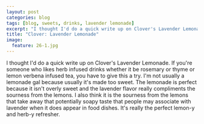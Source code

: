 ```yaml
---
layout: post
categories: blog
tags: [blog, sweets, drinks, lavender lemonade]
excerpt: "I thought I'd do a quick write up on Clover's Lavender Lemonade. If you're someone who likes herb infused drinks whether it be rosemary or thyme or lemon verbena infused tea, you have to give this a try.  I'm not usually a lemonade gal because usually it's made too sweet."
title: "Clover: Lavender Lemonade"
image:
  feature: 26-1.jpg
---
```


I thought I'd do a quick write up on Clover's Lavender Lemonade. If you're someone who likes herb infused drinks whether it be rosemary or thyme or lemon verbena infused tea, you have to give this a try.  I'm not usually a lemonade gal because usually it's made too sweet.  The lemonade is perfect because it isn't overly sweet and the lavender flavor really compliments the sourness from the lemons.  I also think it is the sourness from the lemons that take away that potentially soapy taste that people may associate with lavender when it does appear in food dishes.  It's really the perfect lemon-y and herb-y refresher.